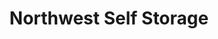 ---
title: "Northwest Self Storage"
url: /portland/northwest-self-storage-southeast-82nd-avenue/
shop: storage rental
---